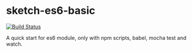 # sketch-es6-basic

[![Build Status](https://travis-ci.org/zzswang/sketch-es6-basic.svg?branch=master)](https://travis-ci.org/zzswang/sketch-es6-basic)

A quick start for es6 module, only with npm scripts, babel, mocha test and watch.
